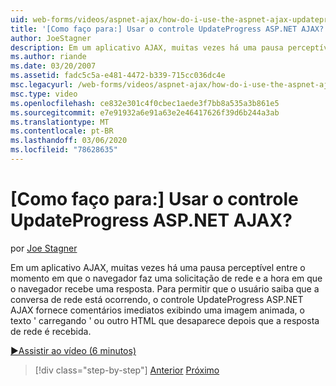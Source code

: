 ```yaml
---
uid: web-forms/videos/aspnet-ajax/how-do-i-use-the-aspnet-ajax-updateprogress-control
title: '[Como faço para:] Usar o controle UpdateProgress ASP.NET AJAX? | Microsoft Docs'
author: JoeStagner
description: Em um aplicativo AJAX, muitas vezes há uma pausa perceptível entre o momento em que o navegador faz uma solicitação de rede e a hora em que o navegador recebe uma resposta. T...
ms.author: riande
ms.date: 03/20/2007
ms.assetid: fadc5c5a-e481-4472-b339-715cc036dc4e
msc.legacyurl: /web-forms/videos/aspnet-ajax/how-do-i-use-the-aspnet-ajax-updateprogress-control
msc.type: video
ms.openlocfilehash: ce832e301c4f0cbec1aede3f7bb8a535a3b861e5
ms.sourcegitcommit: e7e91932a6e91a63e2e46417626f39d6b244a3ab
ms.translationtype: MT
ms.contentlocale: pt-BR
ms.lasthandoff: 03/06/2020
ms.locfileid: "78628635"
---
```

# <a name="how-do-i-use-the-aspnet-ajax-updateprogress-control"></a>[Como faço para:] Usar o controle UpdateProgress ASP.NET AJAX?

por [Joe Stagner](https://github.com/JoeStagner)

Em um aplicativo AJAX, muitas vezes há uma pausa perceptível entre o momento em que o navegador faz uma solicitação de rede e a hora em que o navegador recebe uma resposta. Para permitir que o usuário saiba que a conversa de rede está ocorrendo, o controle UpdateProgress ASP.NET AJAX fornece comentários imediatos exibindo uma imagem animada, o texto ' carregando ' ou outro HTML que desaparece depois que a resposta de rede é recebida.

[&#9654;Assistir ao vídeo (6 minutos)](https://channel9.msdn.com/Blogs/ASP-NET-Site-Videos/how-do-i-use-the-aspnet-ajax-updateprogress-control)

> [!div class="step-by-step"]
> [Anterior](how-do-i-implement-the-incremental-page-display-pattern-using-http-get-and-post.md)
> [Próximo](how-do-i-use-the-aspnet-ajax-history-control.md)
